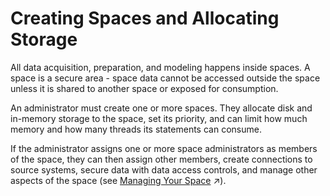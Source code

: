 <!-- loio2ace657356d54199b0b87d2327b1a70b -->

# Creating Spaces and Allocating Storage

All data acquisition, preparation, and modeling happens inside spaces. A space is a secure area - space data cannot be accessed outside the space unless it is shared to another space or exposed for consumption.

An administrator must create one or more spaces. They allocate disk and in-memory storage to the space, set its priority, and can limit how much memory and how many threads its statements can consume.

If the administrator assigns one or more space administrators as members of the space, they can then assign other members, create connections to source systems, secure data with data access controls, and manage other aspects of the space \(see [Managing Your Space](https://help.sap.com/viewer/9f36ca35bc6145e4acdef6b4d852d560/internal/en-US/268ea7e3e8d448deaab420219477064d.html "All data acquisition, preparation, and modeling happens inside spaces. A space is a secure area - space data cannot be accessed outside the space unless it is shared to another space or exposed for consumption.") :arrow_upper_right:\).

